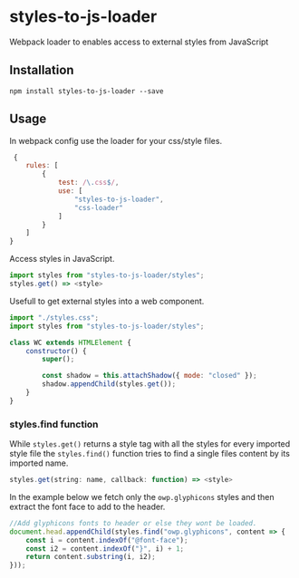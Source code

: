 # styles-to-js-loader
Webpack loader to enables access to external styles from JavaScript

## Installation
`npm install styles-to-js-loader --save`

## Usage
In webpack config use the loader for your css/style files.
```js
 {
    rules: [
        {
            test: /\.css$/,
            use: [
                "styles-to-js-loader",
                "css-loader"
            ]
        }
    ]
}
```

Access styles in JavaScript.
```js
import styles from "styles-to-js-loader/styles";
styles.get() => <style>
```

Usefull to get external styles into a web component.
```js
import "./styles.css";
import styles from "styles-to-js-loader/styles";

class WC extends HTMLElement {
    constructor() {
        super();

        const shadow = this.attachShadow({ mode: "closed" });
        shadow.appendChild(styles.get());
    }
}
```

### styles.find function
While `styles.get()` returns a style tag with all the styles for every imported style file the `styles.find()` function tries to find a single files content by its imported name. 
```js
styles.get(string: name, callback: function) => <style>
```

In the example below we fetch only the `owp.glyphicons` styles and then extract the font face to add to the header.
```js
//Add glyphicons fonts to header or else they wont be loaded.
document.head.appendChild(styles.find("owp.glyphicons", content => {
    const i = content.indexOf("@font-face");
    const i2 = content.indexOf("}", i) + 1;
    return content.substring(i, i2);
}));
```

